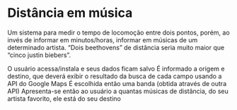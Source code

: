 # Distância em música

Um sistema para medir o tempo de locomoção entre dois pontos, porém, ao invés de informar em minutos/horas, informar em músicas de um determinado artista. “Dois beethovens” de distância seria muito maior que “cinco justin biebers”.

O usuário acessa/instala e seus dados ficam salvo
É informado a origem e destino, que deverá exibir o resultado da busca de cada campo usando a API do Google Maps
É escolhida então uma banda (obtida através de outra API)
Apresenta-se então ao usuário a quantas músicas de distância, do seu artista favorito, ele está do seu destino
